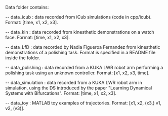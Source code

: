 Data folder contains:

-- data_icub : data recorded from iCub simulations (code in cpp/icub). Format: [time, x1, x2, x3].

-- data_kin : data recorded from kinesthetic demonstrations on a watch face. Format: [time, x1, x2, x3].

-- data_LfD : data recorded by Nadia Figueroa Fernandez from kinesthetic demonstrations of a polishing task. Format is specified in a README file inside the folder.

-- data_polishing : data recorded from a KUKA LWR robot arm performing a polishing task using an unknown controller. Format: [x1, x2, x3, time].

-- data_simulation : data recorded from a KUKA LWR robot arm in simulation, using the DS introduced by the paper "Learning Dynamical Systems with Bifurcations". Format: [time, x1, x2, x3].

-- data_toy : MATLAB toy examples of trajectories. Format: [x1, x2, (x3,) v1, v2, (v3)].
